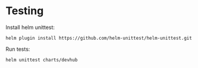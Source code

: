 # Testing

Install helm unittest:

```
helm plugin install https://github.com/helm-unittest/helm-unittest.git
```

Run tests:

```
helm unittest charts/devhub
```
